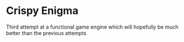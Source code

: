 # Crispy Enigma
 Third attempt at a functional game engine which will hopefully be much better than the previous attempts
